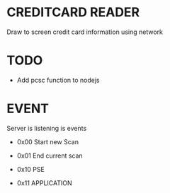 # CREDITCARD READER

Draw to screen credit card information using network

# TODO
- Add pcsc function to nodejs


# EVENT

Server is listening is events

- 0x00 Start new Scan
- 0x01 End current scan


- 0x10 PSE
- 0x11 APPLICATION
